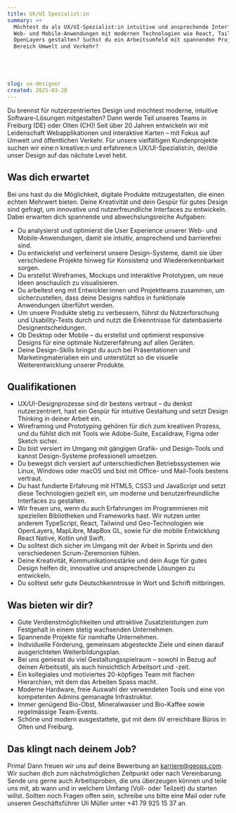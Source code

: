 ```yaml
---
title: UX/UI Spezialist:in
summary: >+
  Möchtest du als UX/UI-Spezialist:in intuitive und ansprechende Interfaces für
  Web- und Mobile-Anwendungen mit modernen Technologien wie React, Tailwind und
  OpenLayers gestalten? Suchst du ein Arbeitsumfeld mit spannenden Projekten im
  Bereich Umwelt und Verkehr?





slug: ux-designer
created: 2025-03-20
---
```

Du brennst für nutzerzentriertes Design und möchtest moderne, intuitive Software-Lösungen mitgestalten? Dann werde Teil unseres Teams in Freiburg (DE) oder Olten (CH)! Seit über 20 Jahren entwickeln wir mit Leidenschaft Webapplikationen und interaktive Karten – mit Fokus auf Umwelt und öffentlichen Verkehr. Für unsere vielfältigen Kundenprojekte suchen wir eine:n kreative:n und erfahrene:n UX/UI-Spezialist:in, der/die unser Design auf das nächste Level hebt.

## Was dich erwartet

Bei uns hast du die Möglichkeit, digitale Produkte mitzugestalten, die einen echten Mehrwert bieten. Deine Kreativität und dein Gespür für gutes Design sind gefragt, um innovative und nutzerfreundliche Interfaces zu entwickeln. Dabei erwarten dich spannende und abwechslungsreiche Aufgaben:

* Du analysierst und optimierst die User Experience unserer Web- und Mobile-Anwendungen, damit sie intuitiv, ansprechend und barrierefrei sind.
* Du entwickelst und verfeinerst unsere Design-Systeme, damit sie über verschiedene Projekte hinweg für Konsistenz und Wiedererkennbarkeit sorgen.
* Du erstellst Wireframes, Mockups und interaktive Prototypen, um neue Ideen anschaulich zu visualisieren.
* Du arbeitest eng mit Entwickler:innen und Projektteams zusammen, um sicherzustellen, dass deine Designs nahtlos in funktionale Anwendungen überführt werden.
* Um unsere Produkte stetig zu verbessern, führst du Nutzerforschung und Usability-Tests durch und nutzt die Erkenntnisse für datenbasierte Designentscheidungen.
* Ob Desktop oder Mobile – du erstellst und optimierst responsive Designs für eine optimale Nutzererfahrung auf allen Geräten.
* Deine Design-Skills bringst du auch bei Präsentationen und Marketingmaterialien ein und unterstützt so die visuelle Weiterentwicklung unserer Produkte.

## Qualifikationen

* UX/UI-Designprozesse sind dir bestens vertraut – du denkst nutzerzentriert, hast ein Gespür für intuitive Gestaltung und setzt Design Thinking in deiner Arbeit ein.
* Wireframing und Prototyping gehören für dich zum kreativen Prozess, und du fühlst dich mit Tools wie Adobe-Suite, Excalidraw, Figma oder Sketch sicher.
* Du bist versiert im Umgang mit gängigen Grafik- und Design-Tools und kannst Design-Systeme professionell umsetzen.
* Du bewegst dich versiert auf unterschiedlichen Betriebssystemen wie Linux, Windows oder macOS und bist mit Office- und Mail-Tools bestens vertraut.
* Du hast fundierte Erfahrung mit HTML5, CSS3 und JavaScript und setzt diese Technologien gezielt ein, um moderne und benutzerfreundliche Interfaces zu gestalten.
* Wir freuen uns, wenn du auch Erfahrungen im Programmieren mit speziellen Bibliotheken und Frameworks hast. Wir nutzen unter anderem TypeScript, React, Tailwind und Geo-Technologien wie OpenLayers, MapLibre, MapBox GL, sowie für die mobile Entwicklung React Native, Kotlin und Swift. 
* Du solltest dich sicher im Umgang mit der Arbeit in Sprints und den verschiedenen Scrum-Zeremonien fühlen.
* Deine Kreativität, Kommunikationsstärke und dein Auge für gutes Design helfen dir, innovative und ansprechende Lösungen zu entwickeln.
* Du solltest sehr gute Deutschkenntnisse in Wort und Schrift mitbringen.

## Was bieten wir dir?

* Gute Verdienstmöglichkeiten und attraktive Zusatz­leistungen zum Festgehalt in einem stetig wachsenden Unternehmen.
* Spannende Projekte für namhafte Unternehmen.
* Individuelle Förderung, gemeinsam abgesteckte Ziele und einen darauf ausgerichteten Weiterbildungsplan.
* Bei uns geniesst du viel Gestaltungsspielraum – sowohl in Bezug auf deinen Arbeitsstil, als auch hinsichtlich Arbeitsort und -zeit.
* Ein kollegiales und motiviertes 20-köpfiges Team mit flachen Hierarchien, mit dem das Arbeiten Spass macht.
* Moderne Hardware, freie Auswahl der verwendeten Tools und eine von kompetenten Admins gemanagte Infrastruktur.
* Immer genügend Bio-Obst, Mineralwasser und Bio-Kaffee sowie regelmässige Team-Events.
* Schöne und modern ausgestattete, gut mit dem öV erreichbare Büros in Olten und Freiburg. 

## Das klingt nach deinem Job?

Prima! Dann freuen wir uns auf deine Bewerbung an [karriere@geops.com](mailto:karriere@geops.com). Wir suchen dich zum nächstmöglichen Zeitpunkt oder nach Vereinbarung. Sende uns gerne auch Arbeitsproben, die uns überzeugen können und teile uns mit, ab wann und in welchem Umfang (Voll- oder Teilzeit) du starten willst. Sollten noch Fragen offen sein, schreibe uns bitte eine Mail oder rufe unseren Geschäftsführer Uli Müller unter +41 79 925 15 37 an.